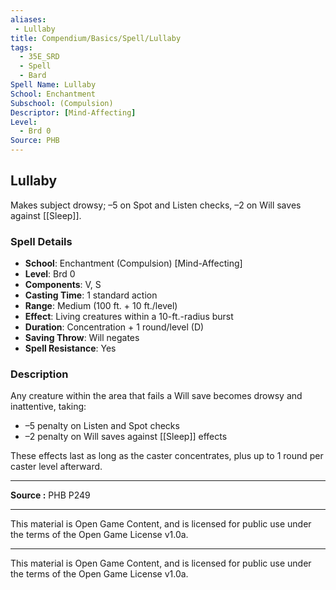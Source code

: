 ```yaml
---
aliases:
 - Lullaby
title: Compendium/Basics/Spell/Lullaby
tags:  
  - 35E_SRD  
  - Spell  
  - Bard  
Spell Name: Lullaby
School: Enchantment
Subschool: (Compulsion)
Descriptor: [Mind-Affecting]
Level:  
  - Brd 0  
Source: PHB
---
```


## Lullaby

Makes subject drowsy; –5 on Spot and Listen checks, –2 on Will saves against [[Sleep]].

### Spell Details

- **School**: Enchantment (Compulsion) [Mind-Affecting]  
- **Level**: Brd 0  
- **Components**: V, S  
- **Casting Time**: 1 standard action  
- **Range**: Medium (100 ft. + 10 ft./level)  
- **Effect**: Living creatures within a 10-ft.-radius burst  
- **Duration**: Concentration + 1 round/level (D)  
- **Saving Throw**: Will negates  
- **Spell Resistance**: Yes  

### Description

Any creature within the area that fails a Will save becomes drowsy and inattentive, taking:

- –5 penalty on Listen and Spot checks  
- –2 penalty on Will saves against [[Sleep]] effects

These effects last as long as the caster concentrates, plus up to 1 round per caster level afterward.

---

**Source :** PHB P249

---

This material is Open Game Content, and is licensed for public use under  
the terms of the Open Game License v1.0a.

---

This material is Open Game Content, and is licensed for public use under the terms of the Open Game License v1.0a.
